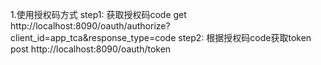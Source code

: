 1.使用授权码方式
    step1: 获取授权码code
        get  http://localhost:8090/oauth/authorize?client_id=app_tca&response_type=code
    step2: 根据授权码code获取token
        post http://localhost:8090/oauth/token
    